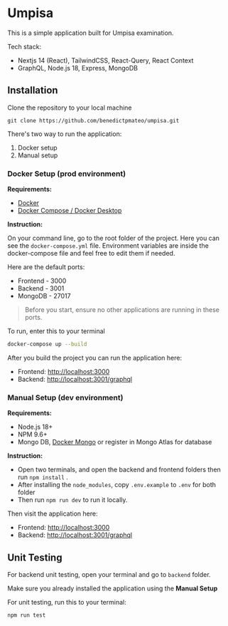 # Umpisa

This is a simple application built for Umpisa examination.

Tech stack:
* Nextjs 14 (React), TailwindCSS, React-Query, React Context
* GraphQL, Node.js 18, Express, MongoDB

## Installation

Clone the repository to your local machine
```
git clone https://github.com/benedictpmateo/umpisa.git
```

There's two way to run the application:
1. Docker setup
2. Manual setup


### Docker Setup (prod environment)

**Requirements:**
* [Docker](https://docs.docker.com/get-docker/)
* [Docker Compose / Docker Desktop](https://docs.docker.com/compose/install/)


**Instruction:**

On your command line, go to the root folder of the project. Here you can see the `docker-compose.yml` file. Environment variables are inside the docker-compose file and feel free to edit them if needed.

Here are the default ports:
* Frontend - 3000
* Backend - 3001
* MongoDB - 27017

> Before you start, ensure no other applications are running in these ports.

To run, enter this to your terminal
```bash
docker-compose up --build
```

After you build the project you can run the application here:
* Frontend: [http://localhost:3000](http://localhost:3000)
* Backend: [http://localhost:3001/graphql](http://localhost:3001/graphql)

### Manual Setup (dev environment)

**Requirements:**
* Node.js 18+
* NPM 9.6+
* Mongo DB, [Docker Mongo](https://hub.docker.com/_/mongo) or register in Mongo Atlas for database

**Instruction:**

* Open two terminals, and open the backend and frontend folders then run `npm install` .
* After installing the `node_modules`, copy `.env.example` to `.env` for both folder
* Then run `npm run dev` to run it locally.

Then visit the application here:
* Frontend: [http://localhost:3000](http://localhost:3000)
* Backend: [http://localhost:3001/graphql](http://localhost:3001/graphql)

## Unit Testing

For backend unit testing, open your terminal and go to `backend` folder.

Make sure you already installed the application using the **Manual Setup**

For unit testing, run this to your terminal:
```
npm run test
```
